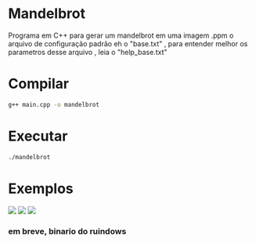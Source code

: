 # Mandelbrot
Programa em C++ para gerar um mandelbrot em uma imagem .ppm
o arquivo de configuração padrão eh o "base.txt" , para entender melhor os parametros desse arquivo , leia o "help_base.txt"

# Compilar
```bash
g++ main.cpp -o mandelbrot
```
# Executar
```bash
./mandelbrot
```

# Exemplos
![](https://cdn.discordapp.com/attachments/435837697999765505/766382395803828284/unknown.png)
![](https://cdn.discordapp.com/attachments/435837697999765505/766383122723897454/unknown.png)
![](https://cdn.discordapp.com/attachments/435837697999765505/766383207369015306/unknown.png)



### em breve, binario do ruindows
